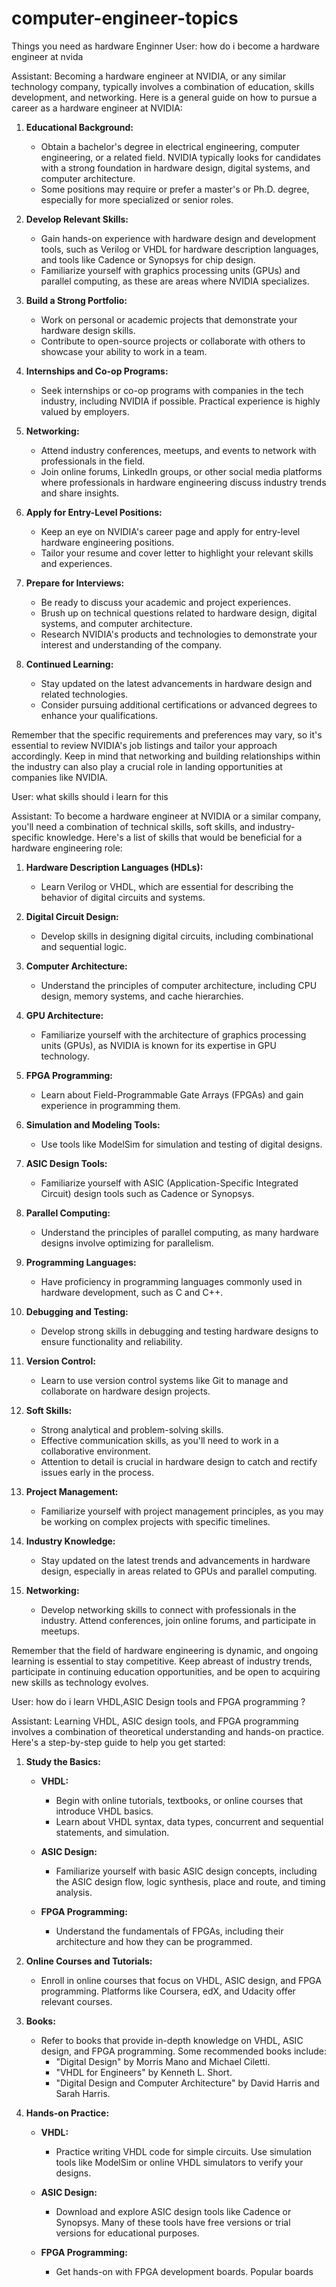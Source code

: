 # computer-engineer-topics
Things you need as hardware Enginner
User: how do i become a hardware engineer at nvida

Assistant: Becoming a hardware engineer at NVIDIA, or any similar technology company, typically involves a combination of education, skills development, and networking. Here is a general guide on how to pursue a career as a hardware engineer at NVIDIA:

1. **Educational Background:**
   - Obtain a bachelor's degree in electrical engineering, computer engineering, or a related field. NVIDIA typically looks for candidates with a strong foundation in hardware design, digital systems, and computer architecture.
   - Some positions may require or prefer a master's or Ph.D. degree, especially for more specialized or senior roles.

2. **Develop Relevant Skills:**
   - Gain hands-on experience with hardware design and development tools, such as Verilog or VHDL for hardware description languages, and tools like Cadence or Synopsys for chip design.
   - Familiarize yourself with graphics processing units (GPUs) and parallel computing, as these are areas where NVIDIA specializes.

3. **Build a Strong Portfolio:**
   - Work on personal or academic projects that demonstrate your hardware design skills.
   - Contribute to open-source projects or collaborate with others to showcase your ability to work in a team.

4. **Internships and Co-op Programs:**
   - Seek internships or co-op programs with companies in the tech industry, including NVIDIA if possible. Practical experience is highly valued by employers.

5. **Networking:**
   - Attend industry conferences, meetups, and events to network with professionals in the field.
   - Join online forums, LinkedIn groups, or other social media platforms where professionals in hardware engineering discuss industry trends and share insights.

6. **Apply for Entry-Level Positions:**
   - Keep an eye on NVIDIA's career page and apply for entry-level hardware engineering positions.
   - Tailor your resume and cover letter to highlight your relevant skills and experiences.

7. **Prepare for Interviews:**
   - Be ready to discuss your academic and project experiences.
   - Brush up on technical questions related to hardware design, digital systems, and computer architecture.
   - Research NVIDIA's products and technologies to demonstrate your interest and understanding of the company.

8. **Continued Learning:**
   - Stay updated on the latest advancements in hardware design and related technologies.
   - Consider pursuing additional certifications or advanced degrees to enhance your qualifications.

Remember that the specific requirements and preferences may vary, so it's essential to review NVIDIA's job listings and tailor your approach accordingly. Keep in mind that networking and building relationships within the industry can also play a crucial role in landing opportunities at companies like NVIDIA.

User: what skills should i learn for this

Assistant: To become a hardware engineer at NVIDIA or a similar company, you'll need a combination of technical skills, soft skills, and industry-specific knowledge. Here's a list of skills that would be beneficial for a hardware engineering role:

1. **Hardware Description Languages (HDLs):**
   - Learn Verilog or VHDL, which are essential for describing the behavior of digital circuits and systems.

2. **Digital Circuit Design:**
   - Develop skills in designing digital circuits, including combinational and sequential logic.

3. **Computer Architecture:**
   - Understand the principles of computer architecture, including CPU design, memory systems, and cache hierarchies.

4. **GPU Architecture:**
   - Familiarize yourself with the architecture of graphics processing units (GPUs), as NVIDIA is known for its expertise in GPU technology.

5. **FPGA Programming:**
   - Learn about Field-Programmable Gate Arrays (FPGAs) and gain experience in programming them.

6. **Simulation and Modeling Tools:**
   - Use tools like ModelSim for simulation and testing of digital designs.

7. **ASIC Design Tools:**
   - Familiarize yourself with ASIC (Application-Specific Integrated Circuit) design tools such as Cadence or Synopsys.

8. **Parallel Computing:**
   - Understand the principles of parallel computing, as many hardware designs involve optimizing for parallelism.

9. **Programming Languages:**
   - Have proficiency in programming languages commonly used in hardware development, such as C and C++.

10. **Debugging and Testing:**
    - Develop strong skills in debugging and testing hardware designs to ensure functionality and reliability.

11. **Version Control:**
    - Learn to use version control systems like Git to manage and collaborate on hardware design projects.

12. **Soft Skills:**
    - Strong analytical and problem-solving skills.
    - Effective communication skills, as you'll need to work in a collaborative environment.
    - Attention to detail is crucial in hardware design to catch and rectify issues early in the process.

13. **Project Management:**
    - Familiarize yourself with project management principles, as you may be working on complex projects with specific timelines.

14. **Industry Knowledge:**
    - Stay updated on the latest trends and advancements in hardware design, especially in areas related to GPUs and parallel computing.

15. **Networking:**
    - Develop networking skills to connect with professionals in the industry. Attend conferences, join online forums, and participate in meetups.

Remember that the field of hardware engineering is dynamic, and ongoing learning is essential to stay competitive. Keep abreast of industry trends, participate in continuing education opportunities, and be open to acquiring new skills as technology evolves.

User: how do i learn VHDL,ASIC Design tools and FPGA programming ?

Assistant: Learning VHDL, ASIC design tools, and FPGA programming involves a combination of theoretical understanding and hands-on practice. Here's a step-by-step guide to help you get started:

1. **Study the Basics:**
   - **VHDL:**
     - Begin with online tutorials, textbooks, or online courses that introduce VHDL basics.
     - Learn about VHDL syntax, data types, concurrent and sequential statements, and simulation.

   - **ASIC Design:**
     - Familiarize yourself with basic ASIC design concepts, including the ASIC design flow, logic synthesis, place and route, and timing analysis.

   - **FPGA Programming:**
     - Understand the fundamentals of FPGAs, including their architecture and how they can be programmed.

2. **Online Courses and Tutorials:**
   - Enroll in online courses that focus on VHDL, ASIC design, and FPGA programming. Platforms like Coursera, edX, and Udacity offer relevant courses.

3. **Books:**
   - Refer to books that provide in-depth knowledge on VHDL, ASIC design, and FPGA programming. Some recommended books include:
     - "Digital Design" by Morris Mano and Michael Ciletti.
     - "VHDL for Engineers" by Kenneth L. Short.
     - "Digital Design and Computer Architecture" by David Harris and Sarah Harris.

4. **Hands-on Practice:**
   - **VHDL:**
     - Practice writing VHDL code for simple circuits. Use simulation tools like ModelSim or online VHDL simulators to verify your designs.

   - **ASIC Design:**
     - Download and explore ASIC design tools like Cadence or Synopsys. Many of these tools have free versions or trial versions for educational purposes.

   - **FPGA Programming:**
     - Get hands-on with FPGA development boards. Popular boards

